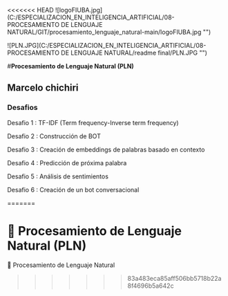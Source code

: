 <<<<<<< HEAD
![logoFIUBA.jpg](C:/ESPECIALIZACION_EN_INTELIGENCIA_ARTIFICIAL/08-PROCESAMIENTO DE LENGUAJE NATURAL/GIT/procesamiento_lenguaje_natural-main/logoFIUBA.jpg "")


![PLN.JPG](C:/ESPECIALIZACION_EN_INTELIGENCIA_ARTIFICIAL/08-PROCESAMIENTO DE LENGUAJE NATURAL/readme final/PLN.JPG "")

#**Procesamiento de Lenguaje Natural (PLN)**

## Marcelo chichiri

### Desafios 
Desafio 1 : TF-IDF (Term frequency-Inverse term frequency)

Desafio 2 : Construcción de BOT

Desafio 3 : Creación de embeddings de palabras basado en contexto

Desafio 4 : Predicción de próxima palabra

Desafio 5 : Análisis de sentimientos 

Desafio 6 : Creación de un bot conversacional


=======
# :book: Procesamiento de Lenguaje Natural (PLN)
:book: Procesamiento de Lenguaje Natural
>>>>>>> 83a483eca85aff506bb5718b22a8f4696b5a642c
